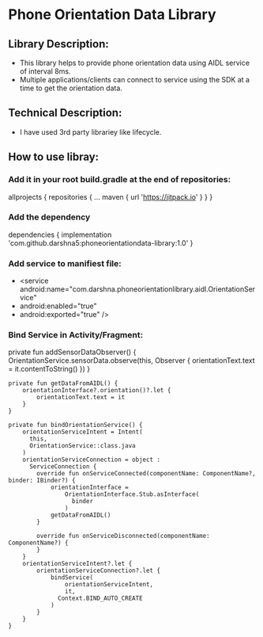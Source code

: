 # Phone Orientation Data Library

## Library Description:
* This library helps to provide phone orientation data using AIDL service of interval 8ms.
* Multiple applications/clients can connect to service using the SDK at a time to get the orientation data.  

## Technical Description:
*	I have used 3rd party librariey like lifecycle.

## How to use libray:
### Add it in your root build.gradle at the end of repositories:
allprojects {
		repositories {
			...
			maven { url 'https://jitpack.io' }
		}
	}
  
### Add the dependency
dependencies {
	implementation 'com.github.darshna5:phoneorientationdata-library:1.0'
	}  

### Add service to manifiest file:
 * <service android:name="com.darshna.phoneorientationlibrary.aidl.OrientationService" 
 * android:enabled="true" 
 * android:exported="true" />
	    
### Bind Service in Activity/Fragment:
 private fun addSensorDataObserver() {
        OrientationService.sensorData.observe(this, Observer {
            orientationText.text = it.contentToString()
        })
    }

    private fun getDataFromAIDL() {
        orientationInterface?.orientation()?.let {
            orientationText.text = it
        }
    }

    private fun bindOrientationService() {
        orientationServiceIntent = Intent(
          this,
          OrientationService::class.java
        )
        orientationServiceConnection = object :
          ServiceConnection {
            override fun onServiceConnected(componentName: ComponentName?, binder: IBinder?) {
                orientationInterface =
                    OrientationInterface.Stub.asInterface(
                      binder
                    )
                getDataFromAIDL()
            }

            override fun onServiceDisconnected(componentName: ComponentName?) {
            }
        }
        orientationServiceIntent?.let {
            orientationServiceConnection?.let {
                bindService(
                    orientationServiceIntent,
                    it,
                  Context.BIND_AUTO_CREATE
                )
            }
        }
    } 
    






